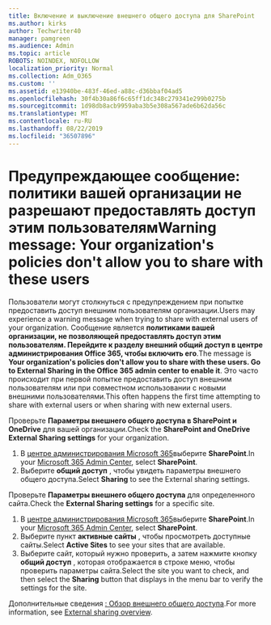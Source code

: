 ```yaml
---
title: Включение и выключение внешнего общего доступа для SharePoint
ms.author: kirks
author: Techwriter40
manager: pamgreen
ms.audience: Admin
ms.topic: article
ROBOTS: NOINDEX, NOFOLLOW
localization_priority: Normal
ms.collection: Adm_O365
ms.custom: ''
ms.assetid: e13940be-483f-46ed-a88c-d36bbaf04ad5
ms.openlocfilehash: 30f4b30a86f6c65ff1dc348c279341e299b0275b
ms.sourcegitcommit: 1d98db8acb9959aba3b5e308a567ade6b62da56c
ms.translationtype: MT
ms.contentlocale: ru-RU
ms.lasthandoff: 08/22/2019
ms.locfileid: "36507896"
---
```

# <a name="warning-message-your-organizations-policies-dont-allow-you-to-share-with-these-users"></a><span data-ttu-id="741fd-102">Предупреждающее сообщение: политики вашей организации не разрешают предоставлять доступ этим пользователям</span><span class="sxs-lookup"><span data-stu-id="741fd-102">Warning message: Your organization's policies don't allow you to share with these users</span></span>

<span data-ttu-id="741fd-103">Пользователи могут столкнуться с предупреждением при попытке предоставить доступ внешним пользователям организации.</span><span class="sxs-lookup"><span data-stu-id="741fd-103">Users may experience a warning message when trying to share with external users of your organization.</span></span> <span data-ttu-id="741fd-104">Сообщение является **политиками вашей организации, не позволяющей предоставлять доступ этим пользователям. Перейдите к разделу внешний общий доступ в центре администрирования Office 365, чтобы включить его**.</span><span class="sxs-lookup"><span data-stu-id="741fd-104">The message is **Your organization's policies don't allow you to share with these users. Go to External Sharing in the Office 365 admin center to enable it**.</span></span> <span data-ttu-id="741fd-105">Это часто происходит при первой попытке предоставить доступ внешним пользователям или при совместном использовании с новыми внешними пользователями.</span><span class="sxs-lookup"><span data-stu-id="741fd-105">This often happens the first time attempting to share with external users or when sharing with new external users.</span></span>

<span data-ttu-id="741fd-106">Проверьте **Параметры внешнего общего доступа в SharePoint и OneDrive** для вашей организации.</span><span class="sxs-lookup"><span data-stu-id="741fd-106">Check the **SharePoint and OneDrive External Sharing settings** for your organization.</span></span>

1. <span data-ttu-id="741fd-107">В [центре администрирования Microsoft 365](https://admin.microsoft.com/AdminPortal/Home#/homepage">https://admin.microsoft.com/)выберите **SharePoint**.</span><span class="sxs-lookup"><span data-stu-id="741fd-107">In your [Microsoft 365 Admin Center](https://admin.microsoft.com/AdminPortal/Home#/homepage">https://admin.microsoft.com/), select **SharePoint**.</span></span>
3. <span data-ttu-id="741fd-108">Выберите **общий доступ** , чтобы увидеть параметры внешнего общего доступа.</span><span class="sxs-lookup"><span data-stu-id="741fd-108">Select **Sharing** to see the External sharing settings.</span></span>

<span data-ttu-id="741fd-109">Проверьте **Параметры внешнего общего доступа** для определенного сайта.</span><span class="sxs-lookup"><span data-stu-id="741fd-109">Check the **External Sharing settings** for a specific site.</span></span>

1. <span data-ttu-id="741fd-110">В [центре администрирования Microsoft 365](https://admin.microsoft.com/AdminPortal/Home#/homepage">https://admin.microsoft.com/)выберите **SharePoint**.</span><span class="sxs-lookup"><span data-stu-id="741fd-110">In your [Microsoft 365 Admin Center](https://admin.microsoft.com/AdminPortal/Home#/homepage">https://admin.microsoft.com/), select **SharePoint**.</span></span>
2. <span data-ttu-id="741fd-111">Выберите пункт **активные сайты** , чтобы просмотреть доступные сайты.</span><span class="sxs-lookup"><span data-stu-id="741fd-111">Select **Active Sites** to see your sites that are available.</span></span>
3. <span data-ttu-id="741fd-112">Выберите сайт, который нужно проверить, а затем нажмите кнопку **общий доступ** , которая отображается в строке меню, чтобы проверить параметры сайта.</span><span class="sxs-lookup"><span data-stu-id="741fd-112">Select the site you want to check, and then select the **Sharing** button that displays in the menu bar to verify the settings for the site.</span></span>

<span data-ttu-id="741fd-113">Дополнительные сведения [: Обзор внешнего общего доступа](https://docs.microsoft.com/sharepoint/external-sharing-overview).</span><span class="sxs-lookup"><span data-stu-id="741fd-113">For more information, see [External sharing overview](https://docs.microsoft.com/sharepoint/external-sharing-overview).</span></span>